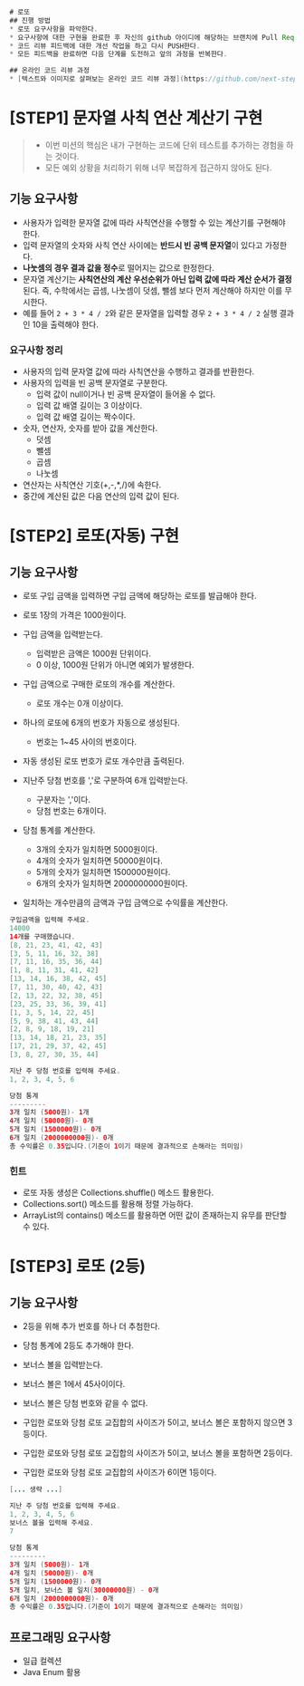 ```java
# 로또
## 진행 방법
* 로또 요구사항을 파악한다.
* 요구사항에 대한 구현을 완료한 후 자신의 github 아이디에 해당하는 브랜치에 Pull Request(이하 PR)를 통해 코드 리뷰 요청을 한다.
* 코드 리뷰 피드백에 대한 개선 작업을 하고 다시 PUSH한다.
* 모든 피드백을 완료하면 다음 단계를 도전하고 앞의 과정을 반복한다.

## 온라인 코드 리뷰 과정
* [텍스트와 이미지로 살펴보는 온라인 코드 리뷰 과정](https://github.com/next-step/nextstep-docs/tree/master/codereview)
```

# [STEP1] 문자열 사칙 연산 계산기 구현

>  - 이번 미션의 핵심은 내가 구현하는 코드에 단위 테스트를 추가하는 경험을 하는 것이다.  
> -  모든 예외 상황을 처리하기 위해 너무 복잡하게 접근하지 않아도 된다.

## 기능 요구사항

- 사용자가 입력한 문자열 값에 따라 사칙연산을 수행할 수 있는 계산기를 구현해야 한다.
- 입력 문자열의 숫자와 사칙 연산 사이에는 **반드시 빈 공백 문자열**이 있다고 가정한다.
- **나눗셈의 경우 결과 값을 정수**로 떨어지는 값으로 한정한다.
- 문자열 계산기는 **사칙연산의 계산 우선순위가 아닌 입력 값에 따라 계산 순서가 결정**된다. 즉, 수학에서는 곱셈, 나눗셈이 덧셈, 뺄셈 보다 먼저 계산해야 하지만 이를 무시한다.
- 예를 들어 `2 + 3 * 4 / 2`와 같은 문자열을 입력할 경우 `2 + 3 * 4 / 2` 실행 결과인 10을 출력해야 한다.

### 요구사항 정리
- 사용자의 입력 문자열 값에 따라 사칙연산을 수행하고 결과를 반환한다.
- 사용자의 입력을 빈 공백 문자열로 구분한다.
  - 입력 값이 null이거나 빈 공백 문자열이 들어올 수 없다.
  - 입력 값 배열 길이는 3 이상이다.
  - 입력 값 배열 길이는 짝수이다.
- 숫자, 연산자, 숫자를 받아 값을 계산한다.
  - 덧셈
  - 뺄셈
  - 곱셈
  - 나눗셈
- 연산자는 사칙연산 기호(+,-,*,/)에 속한다.
- 중간에 계산된 값은 다음 연산의 입력 값이 된다.


# [STEP2] 로또(자동) 구현

## 기능 요구사항
- 로또 구입 금액을 입력하면 구입 금액에 해당하는 로또를 발급해야 한다.
- 로또 1장의 가격은 1000원이다.

- 구입 금액을 입력받는다.
  - 입력받은 금액은 1000원 단위이다.
  - 0 이상, 1000원 단위가 아니면 예외가 발생한다.
- 구입 금액으로 구매한 로또의 개수를 계산한다.
  - 로또 개수는 0개 이상이다.
- 하나의 로또에 6개의 번호가 자동으로 생성된다. 
  - 번호는 1~45 사이의 번호이다.
- 자동 생성된 로또 번호가 로또 개수만큼 출력된다.
- 지난주 당첨 번호를 ','로 구분하여 6개 입력받는다.
  - 구분자는 ','이다.
  - 당첨 번호는 6개이다.
- 당첨 통계를 계산한다.
  - 3개의 숫자가 일치하면 5000원이다.
  - 4개의 숫자가 일치하면 50000원이다.
  - 5개의 숫자가 일치하면 1500000원이다.
  - 6개의 숫자가 일치하면 2000000000원이다.
- 일치하는 개수만큼의 금액과 구입 금액으로 수익률을 계산한다.
  

```java
구입금액을 입력해 주세요.
14000
14개를 구매했습니다.
[8, 21, 23, 41, 42, 43]
[3, 5, 11, 16, 32, 38]
[7, 11, 16, 35, 36, 44]
[1, 8, 11, 31, 41, 42]
[13, 14, 16, 38, 42, 45]
[7, 11, 30, 40, 42, 43]
[2, 13, 22, 32, 38, 45]
[23, 25, 33, 36, 39, 41]
[1, 3, 5, 14, 22, 45]
[5, 9, 38, 41, 43, 44]
[2, 8, 9, 18, 19, 21]
[13, 14, 18, 21, 23, 35]
[17, 21, 29, 37, 42, 45]
[3, 8, 27, 30, 35, 44]

지난 주 당첨 번호를 입력해 주세요.
1, 2, 3, 4, 5, 6

당첨 통계
---------
3개 일치 (5000원)- 1개
4개 일치 (50000원)- 0개
5개 일치 (1500000원)- 0개
6개 일치 (2000000000원)- 0개
총 수익률은 0.35입니다.(기준이 1이기 때문에 결과적으로 손해라는 의미임)
```

### 힌트
- 로또 자동 생성은 Collections.shuffle() 메소드 활용한다.
- Collections.sort() 메소드를 활용해 정렬 가능하다.
- ArrayList의 contains() 메소드를 활용하면 어떤 값이 존재하는지 유무를 판단할 수 있다.


# [STEP3] 로또 (2등)

## 기능 요구사항
- 2등을 위해 추가 번호를 하나 더 추첨한다.  
- 당첨 통계에 2등도 추가해야 한다.  


- 보너스 볼을 입력받는다.
- 보너스 볼은 1에서 45사이이다.
- 보너스 볼은 당첨 번호와 같을 수 없다. 
- 구입한 로또와 당첨 로또 교집합의 사이즈가 5이고, 보너스 볼은 포함하지 않으면 3등이다.
- 구입한 로또와 당첨 로또 교집합의 사이즈가 5이고, 보너스 볼을 포함하면 2등이다.
- 구입한 로또와 당첨 로또 교집합의 사이즈가 6이면 1등이다. 

```java
[... 생략 ...]

지난 주 당첨 번호를 입력해 주세요.
1, 2, 3, 4, 5, 6
보너스 볼을 입력해 주세요.
7
        
당첨 통계
---------
3개 일치 (5000원)- 1개
4개 일치 (50000원)- 0개
5개 일치 (1500000원)- 0개
5개 일치, 보너스 볼 일치(30000000원) - 0개
6개 일치 (2000000000원)- 0개
총 수익률은 0.35입니다.(기준이 1이기 때문에 결과적으로 손해라는 의미임)

```

## 프로그래밍 요구사항
- 일급 컬렉션
- Java Enum 활용